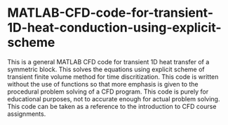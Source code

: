 # MATLAB-CFD-code-for-transient-1D-heat-conduction-using-explicit-scheme
This is a general MATLAB CFD code for transient 1D heat transfer of a symmetric block.
This solves the equations using explicit scheme of transient finite volume method for time discritization.
This code is written without the use of functions so that more emphasis is given to the procedural problem solving of a CFD program.
This code is purely for educational purposes, not to accurate enough for actual problem solving. This code can be taken as a reference to the introduction to CFD course assignments.
